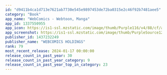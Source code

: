 ```yaml
---
id: "d9411b4ca1d713e7621ab7730e545e9897453de72ba0315e2c46f92b7481aee5"
category: "Book"
app_name: "WebComics - Webtoon, Manga"
app_id: 1337550955
app_icon: https://is1-ssl.mzstatic.com/image/thumb/Purple116/v4/88/cf/a6/88cfa6e1-59c4-7fe6-c2b4-552488e06c19/AppIcon-0-0-1x_U007emarketing-0-7-0-0-85-220.png/1024x1024bb.png
app_screenshot: https://is1-ssl.mzstatic.com/image/thumb/PurpleSource122/v4/43/a5/84/43a584e4-4282-8821-066e-8a0c066170f5/1663df6a-ffe8-4429-9617-f989d48d8b8c_6.5_U82f1_U5bf8_1.png/1242x2688bb.png
publisher_id: 1437232249
publisher_name: "WEBCOMICS HOLDINGS"
rank: 79
most_recent_release: 2024-01-17 00:00:00
release_count_in_past_year: 30
release_count_in_past_year_category: 9
release_count_in_past_year_top_in_category: 23
---
```


